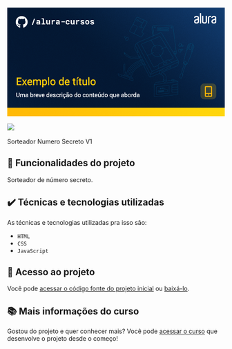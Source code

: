 
![Descricao da sua imagem](https://raw.githubusercontent.com/andreocunha/upload_files_test/main/exemplo-thumb.png)

![](https://img.shields.io/github/license/alura-cursos/android-com-kotlin-personalizando-ui)

Sorteador Numero Secreto V1

## 🔨 Funcionalidades do projeto

Sorteador de número secreto.

## ✔️ Técnicas e tecnologias utilizadas

As técnicas e tecnologias utilizadas pra isso são:

- `HTML`
- `CSS`
- `JavaScript`


## 📁 Acesso ao projeto

Você pode [acessar o código fonte do projeto inicial](https://github.com/talilotarlison/sorteador-numero-secreto-v1-alura/) ou [baixá-lo](https://github.com/talilotarlison/sorteador-numero-secreto-v1-alura/).


## 📚 Mais informações do curso

Gostou do projeto e quer conhecer mais? Você pode [acessar o curso](#) que desenvolve o projeto desde o começo!

